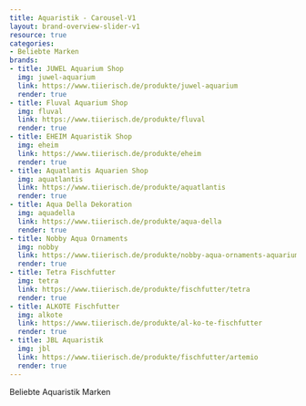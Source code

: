 ```yaml
---
title: Aquaristik - Carousel-V1
layout: brand-overview-slider-v1
resource: true
categories:
- Beliebte Marken
brands:
- title: JUWEL Aquarium Shop
  img: juwel-aquarium
  link: https://www.tiierisch.de/produkte/juwel-aquarium
  render: true
- title: Fluval Aquarium Shop
  img: fluval
  link: https://www.tiierisch.de/produkte/fluval
  render: true
- title: EHEIM Aquaristik Shop
  img: eheim
  link: https://www.tiierisch.de/produkte/eheim
  render: true
- title: Aquatlantis Aquarien Shop
  img: aquatlantis
  link: https://www.tiierisch.de/produkte/aquatlantis
  render: true
- title: Aqua Della Dekoration
  img: aquadella
  link: https://www.tiierisch.de/produkte/aqua-della
  render: true
- title: Nobby Aqua Ornaments
  img: nobby
  link: https://www.tiierisch.de/produkte/nobby-aqua-ornaments-aquarium-deko
  render: true
- title: Tetra Fischfutter
  img: tetra
  link: https://www.tiierisch.de/produkte/fischfutter/tetra
  render: true
- title: ALKOTE Fischfutter
  img: alkote
  link: https://www.tiierisch.de/produkte/al-ko-te-fischfutter
  render: true
- title: JBL Aquaristik
  img: jbl
  link: https://www.tiierisch.de/produkte/fischfutter/artemio
  render: true
---
```


Beliebte Aquaristik Marken
